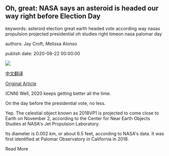 ## Oh, great: NASA says an asteroid is headed our way right before Election Day

keywords: asteroid election great earth headed vote according way nasas propulsion projected presidential oh studies right timeon nasa palomar day

authors: Jay Croft, Melissa Alonso

publish date: 2020-08-22 00:00:00

![](https://cdn.cnn.com/cnnnext/dam/assets/200822105001-01-palomar-observatory-file-super-tease.jpg)

[中文翻译](Oh%2C%20great%3A%20NASA%20says%20an%20asteroid%20is%20headed%20our%20way%20right%20before%20Election%20Day_zh.md)

[Original Article](https://edition.cnn.com/2020/08/22/us/asteroid-earth-november-2020-nasa-election-trnd/index.html)

(CNN) Well, 2020 keeps getting better all the time.

On the day before the presidential vote, no less.

Yep. The celestial object known as 2018VP1 is projected to come close to Earth on November 2, according to the Center for Near Earth Objects Studies at NASA's Jet Propulsion Laboratory.

Its diameter is 0.002 km, or about 6.5 feet, according to NASA's data. It was first identified at Palomar Observatory in California in 2018.

Read More